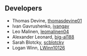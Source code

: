## Developers

* Thomas Devine, [thomasdevine01](https://github.com/thomasdevine01)
* Ivan Gavrushenko, [ivangav](https://github.com/IvanGav)
* Leo Malinen, [leomalinen04](https://github.com/leomalinen04/)
* Alexander Leonard, [big-al188](https://github.com/big-al188)
* Sarah Blotcky, [scblotcky](https://github.com/scblotcky)
* Logan Winn, [LWinn10126](https://github.com/LWinn10126)